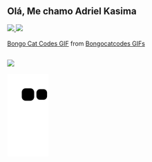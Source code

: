 ## Olá, Me chamo Adriel Kasima
 <div>
  <a href="https://github.com/adkasima">
  <img height="160em" src="https://github-readme-stats.vercel.app/api?username=adkasima&show_icons=true&theme=midnight-purple&include_all_commits=true&count_private=true"/>
  <img height="160em" src="https://github-readme-stats.vercel.app/api/top-langs/?username=adkasima&layout=compact&langs_count=3&theme=midnight-purple"/>
</div>
<div style="display: inline_block"><br>
 <div class="tenor-gif-embed" data-postid="22068584" data-share-method="host" data-width="100%" data-aspect-ratio="1.7785714285714287"><a href="https://tenor.com/view/bongo-cat-codes-gif-22068584">Bongo Cat Codes GIF</a> from <a href="https://tenor.com/search/bongocatcodes-gifs">Bongocatcodes GIFs</a></div><script type="text/javascript" async src="https://tenor.com/embed.js"></script>

  ##
 
<div>
   <a href="https://www.linkedin.com/in/adkasima" target="_blank"><img src="https://img.shields.io/badge/-LinkedIn-%230077B5?style=for-the-badge&logo=linkedin&logoColor=white"        target="_blank"></a> 
 
  ![Snake animation](https://github.com/rafaballerini/rafaballerini/blob/output/github-contribution-grid-snake.svg)
</div>
